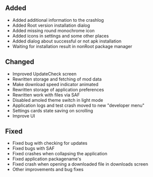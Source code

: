 ## Added
- Added additional information to the crashlog
- Added Root version installation dialog
- Added missing round monochrome icon
- Added icons in settings and some other places
- Added dialog about successful or not apk installation
- Waiting for installation result in nonRoot package manager
## Changed
- Improved UpdateCheck screen
- Rewritten storage and fetching of mod data
- Make download speed indicator animated
- Rewritten storage of application preferences
- Rewritten work with files via SAF
- Disabled amoled theme switch in light mode
- Application logs and test crash moved to new "developer menu"
- Settings cards state saving on scrolling
- Improve UI
## Fixed
- Fixed bug with checking for updates
- Fixed bugs with SAF
- Fixed crashes when collapsing the application
- Fixed application packagename's
- Fixed crash when opening a downloaded file in downloads screen
- Other improvements and bug fixes